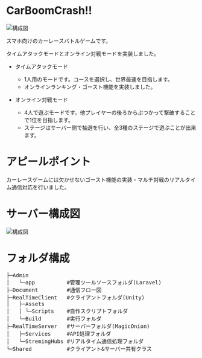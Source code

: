 # CarBoomCrash!!
![構成図](https://lessoniaasstrage.blob.core.windows.net/images/Title.png?raw=true)
<p>スマホ向けのカーレースバトルゲームです。</p>
<p>タイムアタックモードとオンライン対戦モードを実装しました。</p>

+ タイムアタックモード
  + 1人用のモードです。コースを選択し、世界最速を目指します。
  + オンラインランキング・ゴースト機能を実装しました。

+ オンライン対戦モード
  + 4人で遊ぶモードです。他プレイヤーの後ろからぶつかって撃破することで1位を目指します。
  + ステージはサーバー側で抽選を行い、全3種のステージで遊ぶことが出来ます。

# アピールポイント
カーレースゲームには欠かせないゴースト機能の実装・マルチ対戦のリアルタイム通信対応を行いました。

# サーバー構成図
![構成図](https://lessoniaasstrage.blob.core.windows.net/images/%E3%82%B7%E3%82%B9%E3%83%86%E3%83%A0%E5%85%A8%E4%BD%93%E6%A7%8B%E6%88%90%E5%9B%B3.png?raw=true)

# フォルダ構成
<pre>
├─Admin
│   └─app          #管理ツールソースフォルダ(Laravel)
├─Document         #通信フロー図
├─RealTimeClient   #クライアントフォルダ(Unity)
│   ├─Assets
│   │ └─Scripts    #自作スクリプトフォルダ
│   └─Build        #実行フォルダ
├─RealTimeServer   #サーバーフォルダ(MagicOnion)
│   ├─Services     #API処理フォルダ
│   └─StremingHubs #リアルタイム通信処理フォルダ
└─Shared           #クライアント&サーバー共有クラス
</pre>
